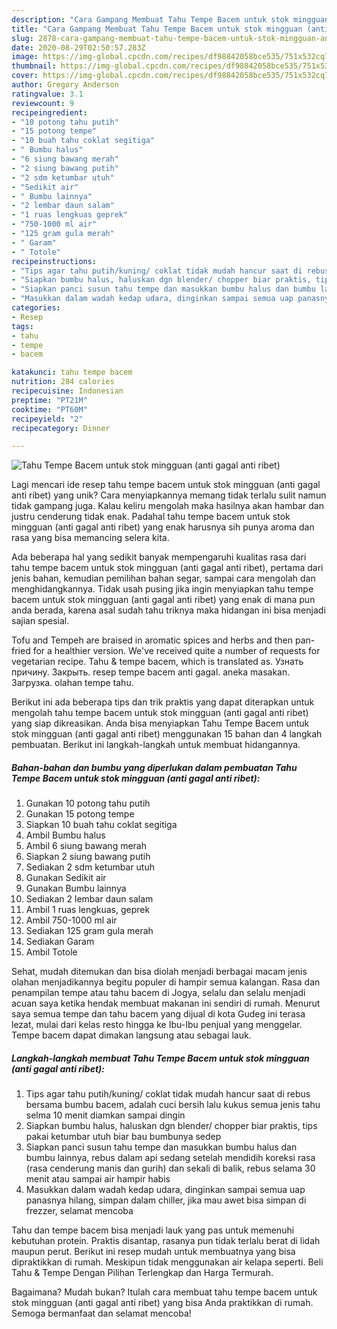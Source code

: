 ```yaml
---
description: "Cara Gampang Membuat Tahu Tempe Bacem untuk stok mingguan (anti gagal anti ribet) yang Bikin Ngiler"
title: "Cara Gampang Membuat Tahu Tempe Bacem untuk stok mingguan (anti gagal anti ribet) yang Bikin Ngiler"
slug: 2878-cara-gampang-membuat-tahu-tempe-bacem-untuk-stok-mingguan-anti-gagal-anti-ribet-yang-bikin-ngiler
date: 2020-08-29T02:50:57.283Z
image: https://img-global.cpcdn.com/recipes/df98842058bce535/751x532cq70/tahu-tempe-bacem-untuk-stok-mingguan-anti-gagal-anti-ribet-foto-resep-utama.jpg
thumbnail: https://img-global.cpcdn.com/recipes/df98842058bce535/751x532cq70/tahu-tempe-bacem-untuk-stok-mingguan-anti-gagal-anti-ribet-foto-resep-utama.jpg
cover: https://img-global.cpcdn.com/recipes/df98842058bce535/751x532cq70/tahu-tempe-bacem-untuk-stok-mingguan-anti-gagal-anti-ribet-foto-resep-utama.jpg
author: Gregory Anderson
ratingvalue: 3.1
reviewcount: 9
recipeingredient:
- "10 potong tahu putih"
- "15 potong tempe"
- "10 buah tahu coklat segitiga"
- " Bumbu halus"
- "6 siung bawang merah"
- "2 siung bawang putih"
- "2 sdm ketumbar utuh"
- "Sedikit air"
- " Bumbu lainnya"
- "2 lembar daun salam"
- "1 ruas lengkuas geprek"
- "750-1000 ml air"
- "125 gram gula merah"
- " Garam"
- " Totole"
recipeinstructions:
- "Tips agar tahu putih/kuning/ coklat tidak mudah hancur saat di rebus bersama bumbu bacem, adalah cuci bersih lalu kukus semua jenis tahu selma 10 menit diamkan sampai dingin"
- "Siapkan bumbu halus, haluskan dgn blender/ chopper biar praktis, tips pakai ketumbar utuh biar bau bumbunya sedep"
- "Siapkan panci susun tahu tempe dan masukkan bumbu halus dan bumbu lainnya, rebus dalam api sedang setelah mendidih koreksi rasa (rasa cenderung manis dan gurih) dan sekali di balik, rebus selama 30 menit atau sampai air hampir habis"
- "Masukkan dalam wadah kedap udara, dinginkan sampai semua uap panasnya hilang, simpan dalam chiller, jika mau awet bisa simpan di frezzer, selamat mencoba"
categories:
- Resep
tags:
- tahu
- tempe
- bacem

katakunci: tahu tempe bacem 
nutrition: 284 calories
recipecuisine: Indonesian
preptime: "PT21M"
cooktime: "PT60M"
recipeyield: "2"
recipecategory: Dinner

---
```



![Tahu Tempe Bacem untuk stok mingguan (anti gagal anti ribet)](https://img-global.cpcdn.com/recipes/df98842058bce535/751x532cq70/tahu-tempe-bacem-untuk-stok-mingguan-anti-gagal-anti-ribet-foto-resep-utama.jpg)

Lagi mencari ide resep tahu tempe bacem untuk stok mingguan (anti gagal anti ribet) yang unik? Cara menyiapkannya memang tidak terlalu sulit namun tidak gampang juga. Kalau keliru mengolah maka hasilnya akan hambar dan justru cenderung tidak enak. Padahal tahu tempe bacem untuk stok mingguan (anti gagal anti ribet) yang enak harusnya sih punya aroma dan rasa yang bisa memancing selera kita.

Ada beberapa hal yang sedikit banyak mempengaruhi kualitas rasa dari tahu tempe bacem untuk stok mingguan (anti gagal anti ribet), pertama dari jenis bahan, kemudian pemilihan bahan segar, sampai cara mengolah dan menghidangkannya. Tidak usah pusing jika ingin menyiapkan tahu tempe bacem untuk stok mingguan (anti gagal anti ribet) yang enak di mana pun anda berada, karena asal sudah tahu triknya maka hidangan ini bisa menjadi sajian spesial.

Tofu and Tempeh are braised in aromatic spices and herbs and then pan-fried for a healthier version. We&#39;ve received quite a number of requests for vegetarian recipe. Tahu &amp; tempe bacem, which is translated as. Узнать причину. Закрыть. resep tempe bacem anti gagal. aneka masakan. Загрузка. olahan tempe tahu.


Berikut ini ada beberapa tips dan trik praktis yang dapat diterapkan untuk mengolah tahu tempe bacem untuk stok mingguan (anti gagal anti ribet) yang siap dikreasikan. Anda bisa menyiapkan Tahu Tempe Bacem untuk stok mingguan (anti gagal anti ribet) menggunakan 15 bahan dan 4 langkah pembuatan. Berikut ini langkah-langkah untuk membuat hidangannya.

<!--inarticleads1-->

##### Bahan-bahan dan bumbu yang diperlukan dalam pembuatan Tahu Tempe Bacem untuk stok mingguan (anti gagal anti ribet):

1. Gunakan 10 potong tahu putih
1. Gunakan 15 potong tempe
1. Siapkan 10 buah tahu coklat segitiga
1. Ambil  Bumbu halus
1. Ambil 6 siung bawang merah
1. Siapkan 2 siung bawang putih
1. Sediakan 2 sdm ketumbar utuh
1. Gunakan Sedikit air
1. Gunakan  Bumbu lainnya
1. Sediakan 2 lembar daun salam
1. Ambil 1 ruas lengkuas, geprek
1. Ambil 750-1000 ml air
1. Sediakan 125 gram gula merah
1. Sediakan  Garam
1. Ambil  Totole


Sehat, mudah ditemukan dan bisa diolah menjadi berbagai macam jenis olahan menjadikannya begitu populer di hampir semua kalangan. Rasa dan penampilan tempe atau tahu bacem di Jogya, selalu dan selalu menjadi acuan saya ketika hendak membuat makanan ini sendiri di rumah. Menurut saya semua tempe dan tahu bacem yang dijual di kota Gudeg ini terasa lezat, mulai dari kelas resto hingga ke Ibu-Ibu penjual yang menggelar. Tempe bacem dapat dimakan langsung atau sebagai lauk. 

<!--inarticleads2-->

##### Langkah-langkah membuat Tahu Tempe Bacem untuk stok mingguan (anti gagal anti ribet):

1. Tips agar tahu putih/kuning/ coklat tidak mudah hancur saat di rebus bersama bumbu bacem, adalah cuci bersih lalu kukus semua jenis tahu selma 10 menit diamkan sampai dingin
1. Siapkan bumbu halus, haluskan dgn blender/ chopper biar praktis, tips pakai ketumbar utuh biar bau bumbunya sedep
1. Siapkan panci susun tahu tempe dan masukkan bumbu halus dan bumbu lainnya, rebus dalam api sedang setelah mendidih koreksi rasa (rasa cenderung manis dan gurih) dan sekali di balik, rebus selama 30 menit atau sampai air hampir habis
1. Masukkan dalam wadah kedap udara, dinginkan sampai semua uap panasnya hilang, simpan dalam chiller, jika mau awet bisa simpan di frezzer, selamat mencoba


Tahu dan tempe bacem bisa menjadi lauk yang pas untuk memenuhi kebutuhan protein. Praktis disantap, rasanya pun tidak terlalu berat di lidah maupun perut. Berikut ini resep mudah untuk membuatnya yang bisa dipraktikkan di rumah. Meskipun tidak menggunakan air kelapa seperti. Beli Tahu &amp; Tempe Dengan Pilihan Terlengkap dan Harga Termurah. 

Bagaimana? Mudah bukan? Itulah cara membuat tahu tempe bacem untuk stok mingguan (anti gagal anti ribet) yang bisa Anda praktikkan di rumah. Semoga bermanfaat dan selamat mencoba!
